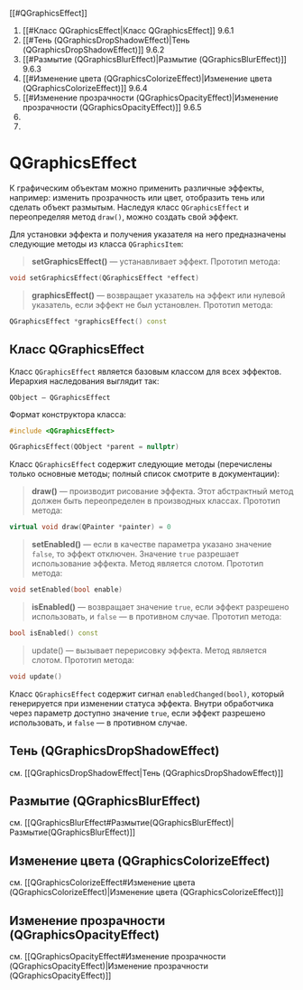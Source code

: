 
[[#QGraphicsEffect]]
1. [[#Класс QGraphicsEffect|Класс QGraphicsEffect]] 9.6.1
2. [[#Тень (QGraphicsDropShadowEffect)|Тень (QGraphicsDropShadowEffect)]] 9.6.2
3. [[#Размытие (QGraphicsBlurEffect)|Размытие (QGraphicsBlurEffect)]] 9.6.3
4. [[#Изменение цвета (QGraphicsColorizeEffect)|Изменение цвета (QGraphicsColorizeEffect)]] 9.6.4
5. [[#Изменение прозрачности (QGraphicsOpacityEffect)|Изменение прозрачности (QGraphicsOpacityEffect)]] 9.6.5
6. 
7. 

# QGraphicsEffect

К графическим объектам можно применить различные эффекты, например: изменить прозрачность или цвет, отобразить тень или сделать объект размытым. Наследуя класс `QGraphicsEffect` и переопределяя метод `draw()`, можно создать свой эффект.

Для установки эффекта и получения указателя на него предназначены следующие методы из класса `QGraphicsItem`:

> **setGraphicsEffect()** — устанавливает эффект. Прототип метода:
```c++
void setGraphicsEffect(QGraphicsEffect *effect)
```

> **graphicsEffect()** — возвращает указатель на эффект или нулевой указатель, если эффект не был установлен. Прототип метода:
```c++
QGraphicsEffect *graphicsEffect() const
```

## Класс QGraphicsEffect

Класс `QGraphicsEffect` является базовым классом для всех эффектов. Иерархия наследования выглядит так:
```
QObject — QGraphicsEffect
```

Формат конструктора класса:
```c++
#include <QGraphicsEffect>

QGraphicsEffect(QObject *parent = nullptr)
```

Класс `QGraphicsEffect` содержит следующие методы (перечислены только основные методы; полный список смотрите в документации):

> **draw()** — производит рисование эффекта. Этот абстрактный метод должен быть переопределен в производных классах. Прототип метода:
```c++
virtual void draw(QPainter *painter) = 0
```

> **setEnabled()** — если в качестве параметра указано значение `false`, то эффект отключен. Значение `true` разрешает использование эффекта. Метод является слотом. Прототип метода:
```c++
void setEnabled(bool enable)
```

> **isEnabled()** — возвращает значение `true`, если эффект разрешено использовать, и `false` — в противном случае. Прототип метода:
```c++
bool isEnabled() const
```

> update() — вызывает перерисовку эффекта. Метод является слотом. Прототип метода:
```c++
void update()
```

Класс `QGraphicsEffect` содержит сигнал `enabledChanged(bool)`, который генерируется при изменении статуса эффекта. Внутри обработчика через параметр доступно значение `true`, если эффект разрешено использовать, и `false` — в противном случае.

## Тень (QGraphicsDropShadowEffect)

см. [[QGraphicsDropShadowEffect|Тень (QGraphicsDropShadowEffect)]]

## Размытие (QGraphicsBlurEffect)

см. [[QGraphicsBlurEffect#Размытие(QGraphicsBlurEffect)|Размытие(QGraphicsBlurEffect)]]

## Изменение цвета (QGraphicsColorizeEffect)

см. [[QGraphicsColorizeEffect#Изменение цвета (QGraphicsColorizeEffect)|Изменение цвета (QGraphicsColorizeEffect)]]

##  Изменение прозрачности (QGraphicsOpacityEffect)

см. [[QGraphicsOpacityEffect#Изменение прозрачности (QGraphicsOpacityEffect)|Изменение прозрачности (QGraphicsOpacityEffect)]]

